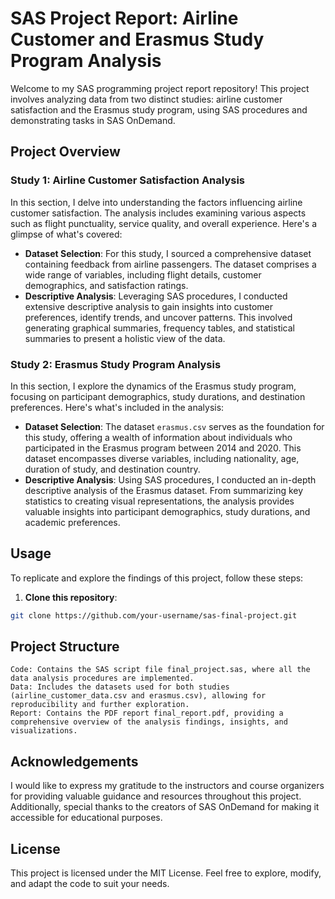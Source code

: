 # SAS Project Report: Airline Customer and Erasmus Study Program Analysis

Welcome to my SAS programming project report repository! This project involves analyzing data from two distinct studies: airline customer satisfaction and the Erasmus study program, using SAS procedures and demonstrating tasks in SAS OnDemand.

## Project Overview

### Study 1: Airline Customer Satisfaction Analysis

In this section, I delve into understanding the factors influencing airline customer satisfaction. The analysis includes examining various aspects such as flight punctuality, service quality, and overall experience. Here's a glimpse of what's covered:

- **Dataset Selection**: For this study, I sourced a comprehensive dataset containing feedback from airline passengers. The dataset comprises a wide range of variables, including flight details, customer demographics, and satisfaction ratings.
- **Descriptive Analysis**: Leveraging SAS procedures, I conducted extensive descriptive analysis to gain insights into customer preferences, identify trends, and uncover patterns. This involved generating graphical summaries, frequency tables, and statistical summaries to present a holistic view of the data.

### Study 2: Erasmus Study Program Analysis

In this section, I explore the dynamics of the Erasmus study program, focusing on participant demographics, study durations, and destination preferences. Here's what's included in the analysis:

- **Dataset Selection**: The dataset `erasmus.csv` serves as the foundation for this study, offering a wealth of information about individuals who participated in the Erasmus program between 2014 and 2020. This dataset encompasses diverse variables, including nationality, age, duration of study, and destination country.
- **Descriptive Analysis**: Using SAS procedures, I conducted an in-depth descriptive analysis of the Erasmus dataset. From summarizing key statistics to creating visual representations, the analysis provides valuable insights into participant demographics, study durations, and academic preferences.

## Usage

To replicate and explore the findings of this project, follow these steps:

1. **Clone this repository**:

```bash
git clone https://github.com/your-username/sas-final-project.git
```

## Project Structure

    Code: Contains the SAS script file final_project.sas, where all the data analysis procedures are implemented.
    Data: Includes the datasets used for both studies (airline_customer_data.csv and erasmus.csv), allowing for reproducibility and further exploration.
    Report: Contains the PDF report final_report.pdf, providing a comprehensive overview of the analysis findings, insights, and visualizations.

## Acknowledgements

I would like to express my gratitude to the instructors and course organizers for providing valuable guidance and resources throughout this project. Additionally, special thanks to the creators of SAS OnDemand for making it accessible for educational purposes.

## License

This project is licensed under the MIT License. Feel free to explore, modify, and adapt the code to suit your needs.


